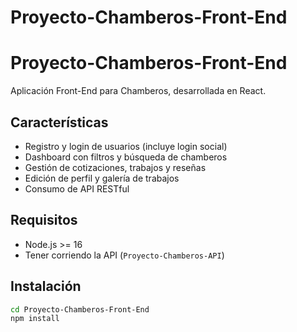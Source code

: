 # Proyecto-Chamberos-Front-End

# Proyecto-Chamberos-Front-End

Aplicación Front-End para Chamberos, desarrollada en React.

## Características

- Registro y login de usuarios (incluye login social)
- Dashboard con filtros y búsqueda de chamberos
- Gestión de cotizaciones, trabajos y reseñas
- Edición de perfil y galería de trabajos
- Consumo de API RESTful

## Requisitos

- Node.js >= 16
- Tener corriendo la API (`Proyecto-Chamberos-API`)

## Instalación

```bash
cd Proyecto-Chamberos-Front-End
npm install
